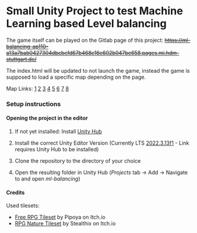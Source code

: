 # Small Unity Project to test Machine Learning based Level balancing 

The game itself can be played on the Gitlab page of this project:
~~https://ml-balancing-ap110-a13a7bab0427304dbcbcfd67b468c16c602b047be658.pages.mi.hdm-stuttgart.de/~~


The index.html will be updated to not launch the game, instead the game is supposed to load a specific map depending on the page.

Map Links:
[1](https://ml-balancing-ap110-a13a7bab0427304dbcbcfd67b468c16c602b047be658.pages.mi.hdm-stuttgart.de/a948fed06eddc83bf5c369e86b5e1e4dcdcb3258.html)
[2](https://ml-balancing-ap110-a13a7bab0427304dbcbcfd67b468c16c602b047be658.pages.mi.hdm-stuttgart.de/f561ef72142127046f5f1221afbc577151172c9d.html)
[3](https://ml-balancing-ap110-a13a7bab0427304dbcbcfd67b468c16c602b047be658.pages.mi.hdm-stuttgart.de/8c4b879bef2aadd67c18b34bd7c9526358faa763.html)
[4](https://ml-balancing-ap110-a13a7bab0427304dbcbcfd67b468c16c602b047be658.pages.mi.hdm-stuttgart.de/3b38abef59db3446d3e2d8aa473bab6ea5ffadb0.html)
[5](https://ml-balancing-ap110-a13a7bab0427304dbcbcfd67b468c16c602b047be658.pages.mi.hdm-stuttgart.de/7a16d728ef7b8735b655a705e076d21ba61a3732.html)
[6](https://ml-balancing-ap110-a13a7bab0427304dbcbcfd67b468c16c602b047be658.pages.mi.hdm-stuttgart.de/909b9b279ad9ac84b8cbb0cdddadb3d9266890d6.html)
[7](https://ml-balancing-ap110-a13a7bab0427304dbcbcfd67b468c16c602b047be658.pages.mi.hdm-stuttgart.de/57080b4d5cdbe96403537bb4418421aeefefdd0d.html)
[8](https://ml-balancing-ap110-a13a7bab0427304dbcbcfd67b468c16c602b047be658.pages.mi.hdm-stuttgart.de/bae4e32a21350bbea99e989c7fa1859d29837df4.html)

### Setup instructions

#### Opening the project in the editor

1. If not yet installed: Install [Unity Hub](https://unity.com/de/download)

2. Install the correct Unity Editor Version (Currently LTS [2022.3.13f1](unityhub://2022.3.13f1/5f90a5ebde0f) - Link requires Unity Hub to be installed)

3. Clone the repository to the directory of your choice

4. Open the resulting folder in Unity Hub (*Projects* tab -> Add -> Navigate to and open *ml-balancing*)





#### Credits
Used tilesets:

- [Free RPG Tileset](https://pipoya.itch.io/pipoya-rpg-tileset-32x32) by Pipoya on Itch.io
- [RPG Nature Tileset](https://stealthix.itch.io/rpg-nature-tileset) by Stealthix on Itch.io